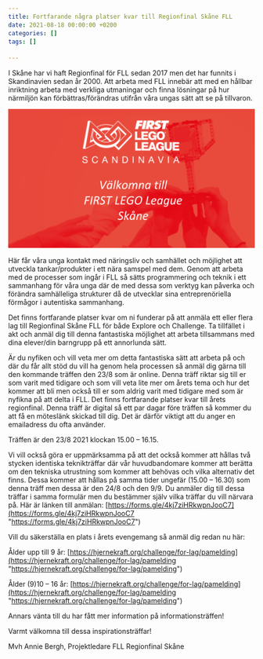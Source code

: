 ```yaml
---
title: Fortfarande några platser kvar till Regionfinal Skåne FLL
date: 2021-08-18 00:00:00 +0200
categories: []
tags: []

---
```

I Skåne har vi haft Regionfinal för FLL sedan 2017 men det har funnits i Skandinavien sedan år 2000. Att arbeta med FLL innebär att med en hållbar inriktning arbeta med verkliga utmaningar och finna lösningar på hur närmiljön kan förbättras/förändras utifrån våra ungas sätt att se på tillvaron.

![](/uploads/fll-2020-skane-1460x820.png)

Här får våra unga kontakt med näringsliv och samhället och möjlighet att utveckla tankar/produkter i ett nära samspel med dem. Genom att arbeta med de processer som ingår i FLL så sätts programmering och teknik i ett sammanhang för våra unga där de med dessa som verktyg kan påverka och förändra samhälleliga strukturer då de utvecklar sina entreprenöriella förmågor i autentiska sammanhang.

Det finns fortfarande platser kvar om ni funderar på att anmäla ett eller flera lag till Regionfinal Skåne FLL för både Explore och Challenge. Ta tillfället i akt och anmäl dig till denna fantastiska möjlighet att arbeta tillsammans med dina elever/din barngrupp på ett annorlunda sätt.

Är du nyfiken och vill veta mer om detta fantastiska sätt att arbeta på och där du får allt stöd du vill ha genom hela processen så anmäl dig gärna till den kommande träffen den 23/8 som är online. Denna träff riktar sig till er som varit med tidigare och som vill veta lite mer om årets tema och hur det kommer att bli men också till er som aldrig varit med tidigare med som är nyfikna på att delta i FLL. Det finns fortfarande platser kvar till årets regionfinal. Denna träff är digital så ett par dagar före träffen så kommer du att få en möteslänk skickad till dig. Det är därför viktigt att du anger en emailadress du ofta använder.

Träffen är den 23/8 2021 klockan 15.00 – 16.15.

Vi vill också göra er uppmärksamma på att det också kommer att hållas två stycken identiska teknikträffar där vår huvudbandomare kommer att berätta om den tekniska utrustning som kommer att behövas och vilka alternativ det finns. Dessa kommer att hållas på samma tider ungefär (15.00 – 16.30) som denna träff men dessa är den 24/8 och den 9/9. Du anmäler dig till dessa träffar i samma formulär men du bestämmer själv vilka träffar du vill närvara på. Här är länken till anmälan: [https://forms.gle/4kj7ziHRkwpnJooC7](https://forms.gle/4kj7ziHRkwpnJooC7 "https://forms.gle/4kj7ziHRkwpnJooC7")

Vill du säkerställa en plats i årets evengemang så anmäl dig redan nu här:

Ålder upp till 9 år: [https://hjernekraft.org/challenge/for-lag/pamelding](https://hjernekraft.org/challenge/for-lag/pamelding "https://hjernekraft.org/challenge/for-lag/pamelding")

Ålder (9)10 – 16 år: [https://hjernekraft.org/challenge/for-lag/pamelding](https://hjernekraft.org/challenge/for-lag/pamelding "https://hjernekraft.org/challenge/for-lag/pamelding")

Annars vänta till du har fått mer information på informationsträffen!

Varmt välkomna till dessa inspirationsträffar!

Mvh Annie Bergh, Projektledare FLL Regionfinal Skåne